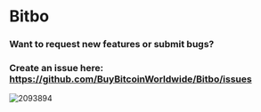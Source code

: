 # Bitbo

### Want to request new features or submit bugs?

### Create an issue here: https://github.com/BuyBitcoinWorldwide/Bitbo/issues

  
  

![2093894](https://user-images.githubusercontent.com/2924924/206004624-fb522bfe-bf20-4fd7-9803-36443bd4892a.png)
